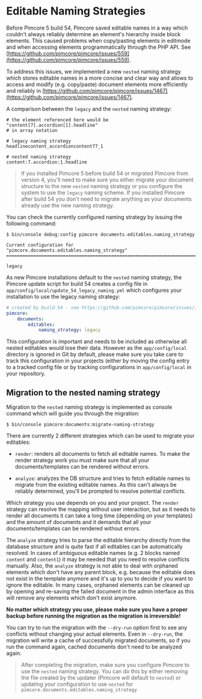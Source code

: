 # Editable Naming Strategies

Before Pimcore 5 build 54, Pimcore saved editable names in a way which couldn't always reliably determine an element's
hierarchy inside block elements. This caused problems when copy/pasting elements in editmode and when accessing
elements programmatically through the PHP API. See [https://github.com/pimcore/pimcore/issues/559](https://github.com/pimcore/pimcore/issues/559).

To address this issues, we implemented a new `nested` naming strategy which stores editable names in a more concise and
clear way and allows to access and modify (e.g. copy/paste) document elements more efficiently and reliably in
[https://github.com/pimcore/pimcore/issues/1467](https://github.com/pimcore/pimcore/issues/1467).

A comparison between the `legacy` and the `nested` naming strategy:

```
# the element referenced here would be "content[7].accordion[1].headline"
# in array notation

# legacy naming strategy
headlinecontent_accordioncontent77_1

# nested naming strategy
content:7.accordion:1.headline
```

> If you installed Pimcore 5 before build 54 or migrated Pimcore from version 4, you'll need to make sure you either migrate
  your document structure to the new `nested` naming strategy or you configure the system to use the `legacy` naming scheme.
  If you installed Pimcore after build 54 you don't need to migrate anything as your documents already use the new naming
  strategy.

You can check the currently configured naming strategy by issuing the following command:

```
$ bin/console debug:config pimcore documents.editables.naming_strategy

Current configuration for "pimcore.documents.editables.naming_strategy"
=======================================================================

legacy
```

As new Pimcore installations default to the `nested` naming strategy, the Pimcore update script for build 54 creates
a config file in `app/config/local/update_54_legacy_naming.yml` which configures your installation to use the legacy
naming strategy:

```yaml
# created by build 54 - see https://github.com/pimcore/pimcore/issues/1467
pimcore:
    documents:
        editables:
            naming_strategy: legacy
```

This configuration is important and needs to be included as otherwise all nested editables would lose their data. However
as the `app/config/local` directory is ignored in Git by default, please make sure you take care to track this configuration
in your projects (either by moving the config entry to a tracked config file or by tracking configurations in `app/config/local`
in your repository.


## Migration to the nested naming strategy

Migration to the `nested` naming strategy is implemented as console command which will guide you through the migration:

```
$ bin/console pimcore:documents:migrate-naming-strategy
```

There are currently 2 different strategies which can be used to migrate your editables:

* `render`: renders all documents to fetch all editable names. To make the render strategy work you must make sure that
  all your documents/templates can be rendered without errors.

* `analyze`: analyzes the DB structure and tries to fetch editable names to migrate from the existing editable names. As
  this can't always be reliably determined, you'll be prompted to resolve potential conflicts.

Which strategy you use depends on you and your project. The `render` strategy can resolve the mapping without user interaction,
but as it needs to render all documents it can take a long time (depending on your templates) and the amount of documents
and it demands that all your documents/templates can be rendered without errors.

The `analyze` strategy tries to parse the editable hierarchy directly from the database structure and is quite fast if
all editables can be automatically resolved. In cases of ambiguous editable names (e.g. 2 blocks named `content` and
`content1`) it may be needed that you need to resolve conflicts manually. Also, the `analyze` strategy is not able to
deal with orphaned elements which don't have any parent block, e.g. because the editable does not exist in the template
anymore and it's up to you to decide if you want to ignore the editable. In many cases, orphaned elements can be cleaned
up by opening and re-saving the failed document in the admin interface as this will remove any elements which don't exist
anymore.

**No matter which strategy you use, please make sure you have a proper backup before running the migration as the migration
is irreversible!**

You can try to run the migration with the `--dry-run` option first to see any conflicts without changing your actual elements.
Even in `--dry-run`, the migration will write a cache of successfully migrated documents, so if you run the command again,
cached documents don't need to be analyzed again.

> After completing the migration, make sure you configure Pimcore to use the `nested` naming strategy. You can do this by
  either removing the file created by the updater (Pimcore will default to `nested`) or updating your configuration to
  use `nested` for `pimcore.documents.editables.naming_strategy`
